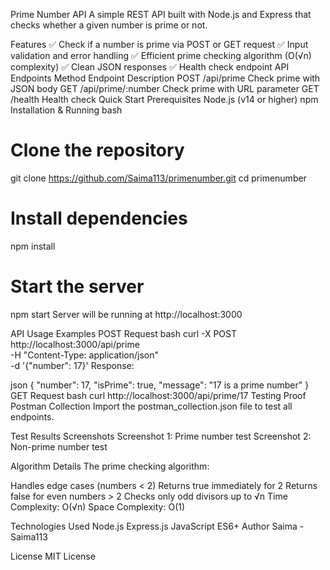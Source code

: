 Prime Number API
A simple REST API built with Node.js and Express that checks whether a given number is prime or not.

Features
✅ Check if a number is prime via POST or GET request
✅ Input validation and error handling
✅ Efficient prime checking algorithm (O(√n) complexity)
✅ Clean JSON responses
✅ Health check endpoint
API Endpoints
Method	Endpoint	Description
POST	/api/prime	Check prime with JSON body
GET	/api/prime/:number	Check prime with URL parameter
GET	/health	Health check
Quick Start
Prerequisites
Node.js (v14 or higher)
npm
Installation & Running
bash
# Clone the repository
git clone https://github.com/Saima113/primenumber.git
cd primenumber

# Install dependencies
npm install

# Start the server
npm start
Server will be running at http://localhost:3000

API Usage Examples
POST Request
bash
curl -X POST http://localhost:3000/api/prime \
  -H "Content-Type: application/json" \
  -d '{"number": 17}'
Response:

json
{
  "number": 17,
  "isPrime": true,
  "message": "17 is a prime number"
}
GET Request
bash
curl http://localhost:3000/api/prime/17
Testing Proof
Postman Collection
Import the postman_collection.json file to test all endpoints.

Test Results Screenshots
Screenshot 1: Prime number test
Screenshot 2: Non-prime number test

Algorithm Details
The prime checking algorithm:

Handles edge cases (numbers < 2)
Returns true immediately for 2
Returns false for even numbers > 2
Checks only odd divisors up to √n
Time Complexity: O(√n)
Space Complexity: O(1)

Technologies Used
Node.js
Express.js
JavaScript ES6+
Author
Saima - Saima113

License
MIT License


